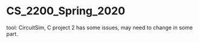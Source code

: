 # CS_2200_Spring_2020
tool: CircuitSim, C
project 2 has some issues, may need to change in some part.
